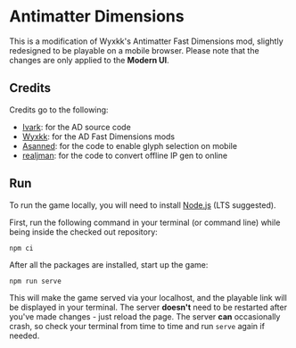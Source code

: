 # Antimatter Dimensions

This is a modification of Wyxkk's Antimatter Fast Dimensions mod, slightly redesigned to be playable on a mobile browser. Please note that the changes are only applied to the **Modern UI**.

## Credits
Credits go to the following:
- [Ivark](https://github.com/IvarK/AntimatterDimensionsSourceCode): for the AD source code
- [Wyxkk](https://github.com/WYXkk/ADfaster): for the AD Fast Dimensions mods
- [Asanned](https://github.com/Asanned/AD_MWGP): for the code to enable glyph selection on mobile
- [realjman](https://github.com/realjman/ADfasterer): for the code to convert offline IP gen to online

## Run

To run the game locally, you will need to install
[Node.js](https://nodejs.org/) (LTS suggested).

First, run the following command in your terminal (or command line) while being
inside the checked out repository:

```
npm ci
```

After all the packages are installed, start up the game:

```
npm run serve
```

This will make the game served via your localhost, and the playable link will
be displayed in your terminal. The server **doesn't** need to be restarted
after you've made changes - just reload the page. The server **can**
occasionally crash, so check your terminal from time to time and run `serve`
again if needed.

